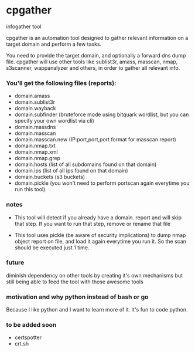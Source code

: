 # cpgather
infogather tool

cpgather is an automation tool designed to gather relevant information on a target domain and perform a few tasks.

You need to provide the target domain, and optionally a forward dns dump file.
cpgather will use other tools like sublist3r, amass, masscan, nmap, s3scanner, wappanalyzer and others, in order to gather all relevant info.

### You'll get the following files (reports):
- domain.amass
- domain.sublist3r
- domain.wayback
- domain.subfinder (bruteforce mode using bitquark wordlist, but you can specify your own wordlist via cli)
- domain.massdns
- domain.masscan
- domain.masscan.new (IP:port,port,port format for masscan report)
- domain.nmap.txt
- domain.nmap.xml
- domain.nmap.grep
- domain.hosts (list of all subdomains found on that domain)
- domain.ips (list of all ips found on that domain)
- domain.buckets (s3 buckets)
- domain.pickle (you won't need to perform portscan again everytime you run this tool)


### notes

- This tool will detect if you already have a domain.<tool> report and will skip that step. If you want to run that step, remove or rename that file

- This tool uses pickle (be aware of security implications) to dump nmap object report on file, and load it again everytime you run it. So the scan should be executed just 1 time.


### future

diminish dependency on other tools by creating it's own mechanisms
but still being able to feed the tool with those awesome tools

### motivation and why python instead of bash or go

Because I like python and I want to learn more of it. It's fun to code python.

### to be added soon

- certspotter
- crt.sh

